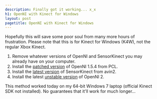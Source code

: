 ```yaml
---
description: Finally got it working... x_x
h1: OpenNI with Kinect for Windows
layout: post
pagetitle: OpenNI with Kinect for Windows
---
```


Hopefully this will save some poor soul from many more hours of frustration. Please note that this is for Kinect for Windows (K4W), not the regular Xbox Kinect.

1. Remove whatever versions of OpenNI and SensorKinect you may already have on your computer.
1. Install the [patched version](http://pointclouds.org/downloads/windows.html) of OpenNI 1.5.4 from PCL.
1. Install the [latest version](https://github.com/avin2/SensorKinect/tree/unstable/Bin) of SensorKinect from avin2.
1. Install the latest [unstable version](http://www.openni.org/openni-sdk/) of OpenNI 2.

This method worked today on my 64-bit Windows 7 laptop (official Kinect SDK not installed). No guarantees that it'll work for much longer...
